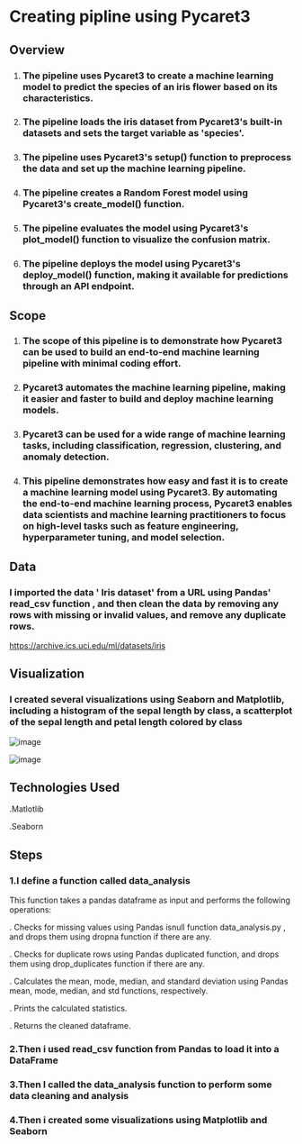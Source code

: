 # Creating pipline using Pycaret3
## Overview

1. ### The pipeline uses Pycaret3 to create a machine learning model to predict the species of an iris flower based on its characteristics.

2. ### The pipeline loads the iris dataset from Pycaret3's built-in datasets and sets the target variable as 'species'.

3. ### The pipeline uses Pycaret3's setup() function to preprocess the data and set up the machine learning pipeline.

4. ### The pipeline creates a Random Forest model using Pycaret3's create_model() function.

5. ### The pipeline evaluates the model using Pycaret3's plot_model() function to visualize the confusion matrix.

6. ### The pipeline deploys the model using Pycaret3's deploy_model() function, making it available for predictions through an API endpoint.

## Scope 

1. ### The scope of this pipeline is to demonstrate how Pycaret3 can be used to build an end-to-end machine learning pipeline with minimal coding effort.
2. ### Pycaret3 automates the machine learning pipeline, making it easier and faster to build and deploy machine learning models.
3. ### Pycaret3 can be used for a wide range of machine learning tasks, including classification, regression, clustering, and anomaly detection.
4. ### This pipeline demonstrates how easy and fast it is to create a machine learning model using Pycaret3. By automating the end-to-end machine learning process, Pycaret3 enables data scientists and machine learning practitioners to focus on high-level tasks such as feature engineering, hyperparameter tuning, and model selection.


## Data
### I imported the data ' Iris dataset' from a URL using Pandas' read_csv function , and then clean the data by removing any rows with missing or invalid values, and remove any duplicate rows.
https://archive.ics.uci.edu/ml/datasets/iris
## Visualization
### I created several visualizations using Seaborn and Matplotlib, including a histogram of the sepal length by class, a scatterplot of the sepal length and petal length colored by class

![image](https://user-images.githubusercontent.com/122539722/231402756-eabd6b59-e028-4e56-842a-c715736ba698.png)


![image](https://user-images.githubusercontent.com/122539722/231403198-173a3015-5efa-4207-bf0a-6ea159561f3d.png)

## Technologies Used
 
  .Matlotlib
  
  .Seaborn
## Steps
### 1.I define a function called data_analysis

This function takes a pandas dataframe as input and performs the following operations:

. Checks for missing values using Pandas isnull function data_analysis.py , and drops them using dropna function if there are any.

. Checks for duplicate rows using Pandas duplicated function, and drops them using drop_duplicates function if there are any.

. Calculates the mean, mode, median, and standard deviation using Pandas mean, mode, median, and std functions, respectively.

. Prints the calculated statistics.

. Returns the cleaned dataframe.

### 2.Then i used read_csv function from Pandas to load it into a DataFrame

### 3.Then I called the data_analysis function to perform some data cleaning and analysis

### 4.Then i created  some visualizations using Matplotlib and Seaborn
